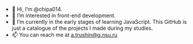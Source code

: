 - 👋 Hi, I’m @chipa014.
- 👀 I’m interested in front-end development.
- 🌱 I’m currently in the early stages of learning JavaScript. This GitHub is just a catalogue of the projects I made during my studies.
- 📫 You can reach me at a.trushin@g.nsu.ru

<!---
chipa014/chipa014 is a ✨ special ✨ repository because its `README.md` (this file) appears on your GitHub profile.
You can click the Preview link to take a look at your changes.
--->
